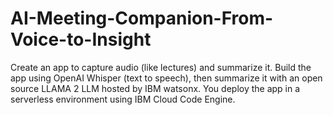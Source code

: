 # AI-Meeting-Companion-From-Voice-to-Insight
Create an app to capture audio (like lectures) and summarize it. Build the app using OpenAI Whisper (text to speech), then summarize it with an open source LLAMA 2 LLM hosted by IBM watsonx. You deploy the app in a serverless environment using IBM Cloud Code Engine.
